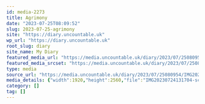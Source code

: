 ```yaml
---
id: media-2273
title: Agrimony
date: "2023-07-25T08:09:52"
slug: 2023-07-25-agrimony
site: "https://diary.uncountable.uk"
wp_url: "https://diary.uncountable.uk"
root_slug: diary
site_name: My Diary
featured_media_url: "https://media.uncountable.uk/diary/2023/07/25080954/IMG20230724131704-scaled.webp"
featured_media_srcset: "https://media.uncountable.uk/diary/2023/07/25080954/IMG20230724131704-225x300.webp 225w, https://media.uncountable.uk/diary/2023/07/25080954/IMG20230724131704-768x1024.webp 768w, https://media.uncountable.uk/diary/2023/07/25080954/IMG20230724131704-150x150.webp 150w, https://media.uncountable.uk/diary/2023/07/25080954/IMG20230724131704-480x640.webp 480w, https://media.uncountable.uk/diary/2023/07/25080954/IMG20230724131704-scaled.webp 1920w"
type: media
source_url: "https://media.uncountable.uk/diary/2023/07/25080954/IMG20230724131704-scaled.webp"
media_details: {"width":1920,"height":2560,"file":"IMG20230724131704-scaled.webp","filesize":251274,"sizes":{"medium":{"file":"IMG20230724131704-225x300.webp","width":225,"height":300,"filesize":17690,"mime_type":"image/webp","source_url":"https://media.uncountable.uk/diary/2023/07/25080954/IMG20230724131704-225x300.webp"},"large":{"file":"IMG20230724131704-768x1024.webp","width":768,"height":1024,"filesize":81192,"mime_type":"image/webp","source_url":"https://media.uncountable.uk/diary/2023/07/25080954/IMG20230724131704-768x1024.webp"},"thumbnail":{"file":"IMG20230724131704-150x150.webp","width":150,"height":150,"filesize":7882,"mime_type":"image/webp","source_url":"https://media.uncountable.uk/diary/2023/07/25080954/IMG20230724131704-150x150.webp"},"mobwidth":{"file":"IMG20230724131704-480x640.webp","width":480,"height":640,"filesize":45344,"mime_type":"image/webp","source_url":"https://media.uncountable.uk/diary/2023/07/25080954/IMG20230724131704-480x640.webp"},"full":{"file":"IMG20230724131704-scaled.webp","width":1920,"height":2560,"mime_type":"image/webp","source_url":"https://media.uncountable.uk/diary/2023/07/25080954/IMG20230724131704-scaled.webp"}},"image_meta":{"aperture":"0","credit":"","camera":"","caption":"","created_timestamp":"0","copyright":"","focal_length":"0","iso":"0","shutter_speed":"0","title":"","orientation":"0","keywords":[]},"original_image":"IMG20230724131704.webp"}
category: []
tag: []
---
```


